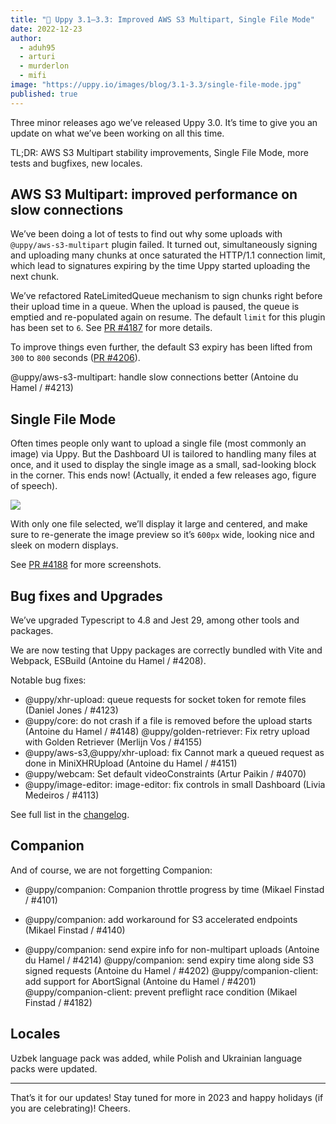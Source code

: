 ```yaml
---
title: "🎄 Uppy 3.1—3.3: Improved AWS S3 Multipart, Single File Mode" 
date: 2022-12-23
author: 
  - aduh95
  - arturi
  - murderlon
  - mifi
image: "https://uppy.io/images/blog/3.1-3.3/single-file-mode.jpg"
published: true
---
```


Three minor releases ago we’ve released Uppy 3.0. It’s time to give you an update on what we’ve been working on all this time.

TL;DR: AWS S3 Multipart stability improvements, Single File Mode, more tests and bugfixes, new locales.

## AWS S3 Multipart: improved performance on slow connections

We’ve been doing a lot of tests to find out why some uploads with `@uppy/aws-s3-multipart` plugin failed. It turned out, simultaneously signing and uploading many chunks at once saturated the HTTP/1.1 connection limit, which lead to signatures expiring by the time Uppy started uploading the next chunk.

We’ve refactored RateLimitedQueue mechanism to sign chunks right before their upload time in a queue. When the upload is paused, the queue is emptied and re-populated again on resume. The default `limit` for this plugin has been set to `6`. See [PR #4187](https://github.com/transloadit/uppy/pull/4187) for more details.

To improve things even further, the default S3 expiry has been lifted from `300` to `800` seconds ([PR #4206](https://github.com/transloadit/uppy/pull/4206)).

@uppy/aws-s3-multipart: handle slow connections better (Antoine du Hamel / #4213)

## Single File Mode

Often times people only want to upload a single file (most commonly an image) via Uppy. But the Dashboard UI is tailored to handling many files at once, and it used to display the single image as a small, sad-looking block in the corner. This ends now! (Actually, it ended a few releases ago, figure of speech).

<img src="/images/blog/3.1-3.3/single-file-mode.jpg" class="border" />

With only one file selected, we’ll display it large and centered, and make sure to re-generate the image preview so it’s `600px` wide, looking nice and sleek on modern displays.

See [PR #4188](https://github.com/transloadit/uppy/pull/4188) for more screenshots.

## Bug fixes and Upgrades

We’ve upgraded Typescript to 4.8 and Jest 29, among other tools and packages.

We are now testing that Uppy packages are correctly bundled with Vite and Webpack, ESBuild (Antoine du Hamel / #4208).

Notable bug fixes:

* @uppy/xhr-upload: queue requests for socket token for remote files (Daniel Jones / #4123)
* @uppy/core: do not crash if a file is removed before the upload starts (Antoine du Hamel / #4148)
  @uppy/golden-retriever: Fix retry upload with Golden Retriever (Merlijn Vos / #4155)
* @uppy/aws-s3,@uppy/xhr-upload: fix Cannot mark a queued request as done in MiniXHRUpload (Antoine du Hamel / #4151)
* @uppy/webcam: Set default videoConstraints (Artur Paikin / #4070)
* @uppy/image-editor: image-editor: fix controls in small Dashboard (Livia Medeiros / #4113)

See full list in the [changelog](https://github.com/transloadit/uppy/blob/main/CHANGELOG.md).

## Companion

And of course, we are not forgetting Companion:

* @uppy/companion: Companion throttle progress by time (Mikael Finstad / #4101)

* @uppy/companion: add workaround for S3 accelerated endpoints (Mikael Finstad / #4140)

* @uppy/companion: send expire info for non-multipart uploads (Antoine du Hamel / #4214)
  @uppy/companion: send expiry time along side S3 signed requests (Antoine du Hamel / #4202)
  @uppy/companion-client: add support for AbortSignal (Antoine du Hamel / #4201)
  @uppy/companion-client: prevent preflight race condition (Mikael Finstad / #4182)

## Locales

Uzbek language pack was added, while Polish and Ukrainian language packs were updated.

***

That’s it for our updates! Stay tuned for more in 2023 and happy holidays (if you are celebrating)! Cheers.
